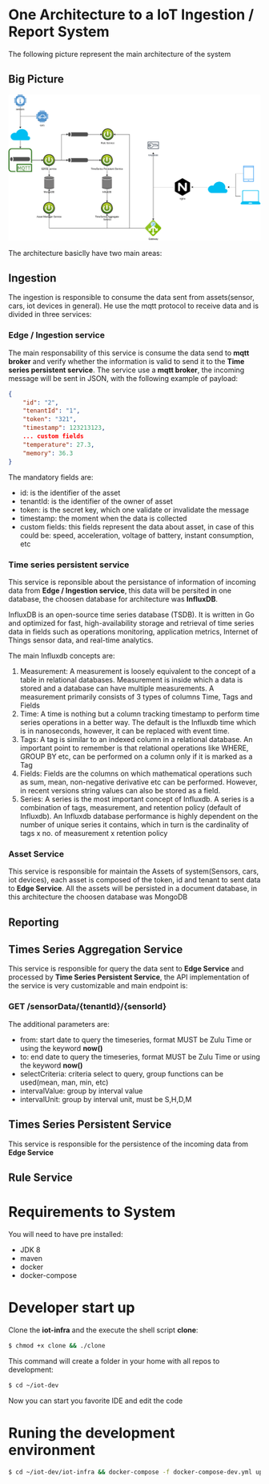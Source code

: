 # One Architecture to a IoT Ingestion / Report System

The following picture represent the main architecture of the system

## Big Picture

![alt BigPicture](images/iot.png)

The architecture basiclly have two main areas:

## Ingestion

The ingestion is responsible to consume the data sent from assets(sensor, cars, iot devices in general). He use the mqtt protocol to receive data and is divided in three services:

### Edge / Ingestion service

The main responsability of this service is consume the data send to **mqtt broker** and verify whether the information is valid to send it to the **Time series persistent service**. The service use a **mqtt broker**, the incoming message will be sent in JSON, with the following example of payload:

```json
{
    "id": "2", 
    "tenantId": "1", 
    "token": "321", 
    "timestamp": 123213123, 
    ... custom fields
    "temperature": 27.3, 
    "memory": 36.3
}
```

The mandatory fields are:
 - id: is the identifier of the asset
 - tenantId: is the identifier of the owner of asset
 - token: is the secret key, which one validate or invalidate the message
 - timestamp: the moment when the data is collected
 - custom fields: this fields represent the data about asset, in case of this could be: speed, acceleration, voltage of battery, instant consumption, etc

### Time series persistent service

This service is reponsible about the persistance of information of incoming data from **Edge / Ingestion service**, this data will be persited in one database, the choosen database for architecture was **InfluxDB**.

InfluxDB is an open-source time series database (TSDB). It is written in Go and optimized for fast, high-availability storage and retrieval of time series data in fields such as operations monitoring, application metrics, Internet of Things sensor data, and real-time analytics.

The main Influxdb concepts are:

1. Measurement: A measurement is loosely equivalent to the concept of a table in relational databases. Measurement is inside which a data is stored and a database can have multiple measurements. A measurement primarily consists of 3 types of columns Time, Tags and Fields
2. Time: A time is nothing but a column tracking timestamp to perform time series operations in a better way. The default is the Influxdb time which is in nanoseconds, however, it can be replaced with event time.
3. Tags: A tag is similar to an indexed column in a relational database. An important point to remember is that relational operations like WHERE, GROUP BY etc, can be performed on a column only if it is marked as a Tag
4. Fields: Fields are the columns on which mathematical operations such as sum, mean, non-negative derivative etc can be performed. However, in recent versions string values can also be stored as a field.
5. Series: A series is the most important concept of Influxdb. A series is a combination of tags, measurement, and retention policy (default of Influxdb). An Influxdb database performance is highly dependent on the number of unique series it contains, which in turn is the cardinality of tags x no. of measurement x retention policy

### Asset Service

This service is responsible for maintain the Assets of system(Sensors, cars, iot devices), each asset is composed of the token, id and tenant to sent data to **Edge Service**. All the assets will be persisted in a document database, in this architecture the choosen database was MongoDB

## Reporting


## Times Series Aggregation Service

This service is responsible for query the data sent to **Edge Service** and processed by **Time Series Persistent Service**, the API implementation of the service is very customizable and main endpoint is:

### GET /sensorData/{tenantId}/{sensorId}

The additional parameters are:

 - from: start date to query the timeseries, format MUST be Zulu Time or using the keyword **now()**
 - to: end date to query the timeseries, format MUST be Zulu Time or using the keyword **now()** 
 - selectCriteria: criteria select to query, group functions can be used(mean, man, min, etc)
 - intervalValue: group by interval value
 - intervalUnit: group by interval unit, must be S,H,D,M
 


## Times Series Persistent Service

This service is responsible for the persistence of the incoming data from **Edge Service**


## Rule Service


# Requirements to System

You will need to have pre installed:
 - JDK 8
 - maven
 - docker
 - docker-compose
 
# Developer start up

Clone the **iot-infra** and the execute the shell script **clone**:

```sh
$ chmod +x clone && ./clone
```

This command will create a folder in your home with all repos to development:

```sh
$ cd ~/iot-dev
```

Now you can start you favorite IDE and edit the code

# Runing the development environment

```sh
$ cd ~/iot-dev/iot-infra && docker-compose -f docker-compose-dev.yml up -d --build
```
 
 
